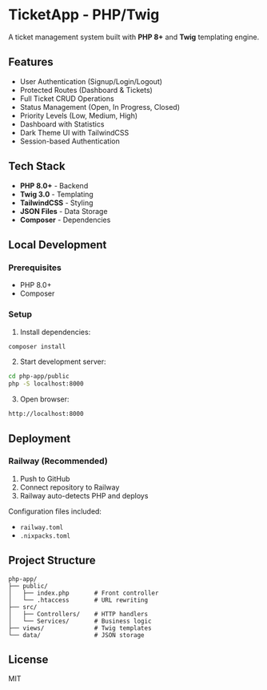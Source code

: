 # TicketApp - PHP/Twig

A ticket management system built with **PHP 8+** and **Twig** templating engine.

## Features

- User Authentication (Signup/Login/Logout)
- Protected Routes (Dashboard & Tickets)
- Full Ticket CRUD Operations
- Status Management (Open, In Progress, Closed)
- Priority Levels (Low, Medium, High)
- Dashboard with Statistics
- Dark Theme UI with TailwindCSS
- Session-based Authentication

## Tech Stack

- **PHP 8.0+** - Backend
- **Twig 3.0** - Templating
- **TailwindCSS** - Styling
- **JSON Files** - Data Storage
- **Composer** - Dependencies

## Local Development

### Prerequisites

- PHP 8.0+
- Composer

### Setup

1. Install dependencies:

```bash
composer install
```

2. Start development server:

```bash
cd php-app/public
php -S localhost:8000
```

3. Open browser:

```
http://localhost:8000
```

## Deployment

### Railway (Recommended)

1. Push to GitHub
2. Connect repository to Railway
3. Railway auto-detects PHP and deploys

Configuration files included:

- `railway.toml`
- `.nixpacks.toml`

## Project Structure

```
php-app/
├── public/
│   ├── index.php       # Front controller
│   └── .htaccess       # URL rewriting
├── src/
│   ├── Controllers/    # HTTP handlers
│   └── Services/       # Business logic
├── views/              # Twig templates
└── data/               # JSON storage
```

## License

MIT

